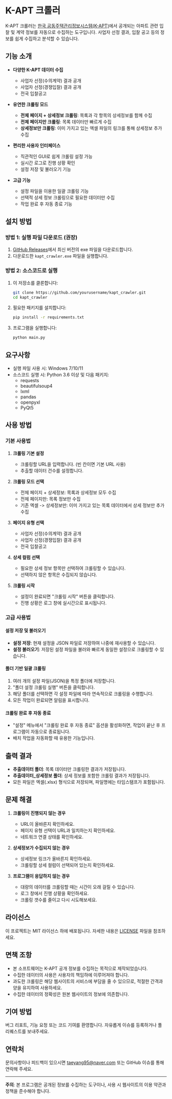 # K-APT 크롤러

K-APT 크롤러는 [한국 공동주택관리정보시스템(K-APT)](https://www.k-apt.go.kr)에서 공개되는 아파트 관련 입찰 및 계약 정보를 자동으로 수집하는 도구입니다. 사업자 선정 결과, 입찰 공고 등의 정보를 쉽게 수집하고 분석할 수 있습니다.

## 기능 소개

- **다양한 K-APT 데이터 수집**
  - 사업자 선정(수의계약) 결과 공개
  - 사업자 선정(경쟁입찰) 결과 공개
  - 전국 입찰공고

- **유연한 크롤링 모드**
  - **전체 페이지 + 상세정보 크롤링**: 목록과 각 항목의 상세정보를 함께 수집
  - **전체 페이지만 크롤링**: 목록 데이터만 빠르게 수집
  - **상세정보만 크롤링**: 이미 가지고 있는 엑셀 파일의 링크를 통해 상세정보 추가 수집

- **편리한 사용자 인터페이스**
  - 직관적인 GUI로 쉽게 크롤링 설정 가능
  - 실시간 로그로 진행 상황 확인
  - 설정 저장 및 불러오기 기능

- **고급 기능**
  - 설정 파일을 이용한 일괄 크롤링 기능
  - 선택적 상세 정보 크롤링으로 필요한 데이터만 수집
  - 작업 완료 후 자동 종료 기능

## 설치 방법

### 방법 1: 실행 파일 다운로드 (권장)

1. [GitHub Releases](https://github.com/TaeyanG4/kapt_crawler/releases)에서 최신 버전의 exe 파일을 다운로드합니다.
2. 다운로드한 `kapt_crawler.exe` 파일을 실행합니다.

### 방법 2: 소스코드로 실행

1. 이 저장소를 클론합니다:
   ```bash
   git clone https://github.com/yourusername/kapt_crawler.git
   cd kapt_crawler
   ```

2. 필요한 패키지를 설치합니다:
   ```bash
   pip install -r requirements.txt
   ```

3. 프로그램을 실행합니다:
   ```bash
   python main.py
   ```

## 요구사항

- 실행 파일 사용 시: Windows 7/10/11
- 소스코드 실행 시: Python 3.6 이상 및 다음 패키지:
  - requests
  - beautifulsoup4
  - lxml
  - pandas
  - openpyxl
  - PyQt5

## 사용 방법

### 기본 사용법

1. **크롤링 기본 설정**
   - 크롤링할 URL을 입력합니다. (빈 칸이면 기본 URL 사용)
   - 추출할 데이터 건수를 설정합니다.

2. **크롤링 모드 선택**
   - 전체 페이지 + 상세정보: 목록과 상세정보 모두 수집
   - 전체 페이지만: 목록 정보만 수집
   - 기존 엑셀 -> 상세정보만: 이미 가지고 있는 목록 데이터에서 상세 정보만 추가 수집

3. **페이지 유형 선택**
   - 사업자 선정(수의계약) 결과 공개
   - 사업자 선정(경쟁입찰) 결과 공개
   - 전국 입찰공고

4. **상세 컬럼 선택**
   - 필요한 상세 정보 항목만 선택하여 크롤링할 수 있습니다.
   - 선택하지 않은 항목은 수집되지 않습니다.

5. **크롤링 시작**
   - 설정이 완료되면 "크롤링 시작" 버튼을 클릭합니다.
   - 진행 상황은 로그 창에 실시간으로 표시됩니다.

### 고급 사용법

#### 설정 저장 및 불러오기

- **설정 저장**: 현재 설정을 JSON 파일로 저장하여 나중에 재사용할 수 있습니다.
- **설정 불러오기**: 저장된 설정 파일을 불러와 빠르게 동일한 설정으로 크롤링할 수 있습니다.

#### 폴더 기반 일괄 크롤링

1. 여러 개의 설정 파일(JSON)을 특정 폴더에 저장합니다.
2. "폴더 설정 크롤링 실행" 버튼을 클릭합니다.
3. 해당 폴더를 선택하면 각 설정 파일에 따라 연속적으로 크롤링을 수행합니다.
4. 모든 작업이 완료되면 알림을 표시합니다.

#### 크롤링 완료 후 자동 종료

- "설정" 메뉴에서 "크롤링 완료 후 자동 종료" 옵션을 활성화하면, 작업이 끝난 후 프로그램이 자동으로 종료됩니다.
- 배치 작업을 자동화할 때 유용한 기능입니다.

## 출력 결과

- **추출데이터 폴더**: 목록 데이터만 크롤링한 결과가 저장됩니다.
- **추출데이터_상세정보 폴더**: 상세 정보를 포함한 크롤링 결과가 저장됩니다.
- 모든 파일은 엑셀(.xlsx) 형식으로 저장되며, 파일명에는 타임스탬프가 포함됩니다.

## 문제 해결

1. **크롤링이 진행되지 않는 경우**
   - URL이 올바른지 확인하세요.
   - 페이지 유형 선택이 URL과 일치하는지 확인하세요.
   - 네트워크 연결 상태를 확인하세요.

2. **상세정보가 수집되지 않는 경우**
   - 상세정보 링크가 올바른지 확인하세요.
   - 크롤링할 상세 컬럼이 선택되어 있는지 확인하세요.

3. **프로그램이 응답하지 않는 경우**
   - 대량의 데이터를 크롤링할 때는 시간이 오래 걸릴 수 있습니다.
   - 로그 창에서 진행 상황을 확인하세요.
   - 크롤링 갯수를 줄이고 다시 시도해보세요.

## 라이선스

이 프로젝트는 MIT 라이선스 하에 배포됩니다. 자세한 내용은 [LICENSE](LICENSE) 파일을 참조하세요.

## 면책 조항

- 본 소프트웨어는 K-APT 공개 정보를 수집하는 목적으로 제작되었습니다.
- 수집한 데이터의 사용은 사용자의 책임하에 이루어져야 합니다.
- 과도한 크롤링은 해당 웹사이트의 서비스에 부담을 줄 수 있으므로, 적절한 간격과 양을 유지하여 사용하세요.
- 수집한 데이터의 정확성은 원본 웹사이트의 정보에 의존합니다.

## 기여 방법

버그 리포트, 기능 요청 또는 코드 기여를 환영합니다. 자유롭게 이슈를 등록하거나 풀 리퀘스트를 보내주세요.

## 연락처

문의사항이나 피드백이 있으시면 taeyang95@naver.com 또는 GitHub 이슈를 통해 연락해 주세요.

---

**주의**: 본 프로그램은 공개된 정보를 수집하는 도구이나, 사용 시 웹사이트의 이용 약관과 정책을 준수해야 합니다.